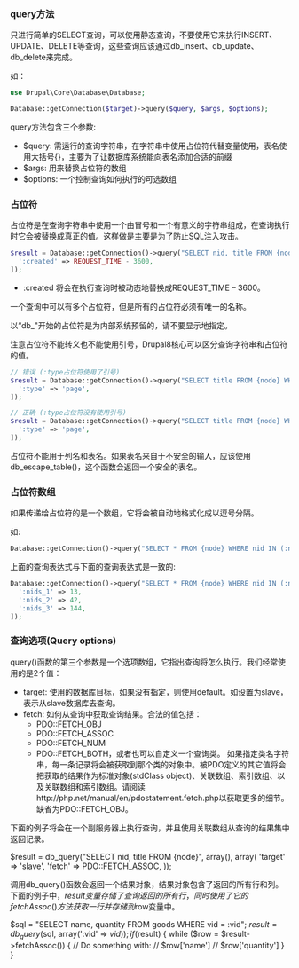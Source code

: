 ### query方法
只进行简单的SELECT查询，可以使用静态查询，不要使用它来执行INSERT、UPDATE、DELETE等查询，这些查询应该通过db_insert、db_update、db_delete来完成。

如：
```php
use Drupal\Core\Database\Database;

Database::getConnection($target)->query($query, $args, $options);
```

query方法包含三个参数:
* $query: 需运行的查询字符串，在字符串中使用占位符代替变量使用，表名使用大括号{}，主要为了让数据库系统能向表名添加合适的前缀
* $args: 用来替换占位符的数组
* $options: 一个控制查询如何执行的可选数组

 
### 占位符

占位符是在查询字符串中使用一个由冒号和一个有意义的字符串组成，在查询执行时它会被替换成真正的值。这样做是主要是为了防止SQL注入攻击。

```php
$result = Database::getConnection()->query("SELECT nid, title FROM {node} WHERE created > :created", [
  ':created' => REQUEST_TIME - 3600,
]);
```

* :created 将会在执行查询时被动态地替换成REQUEST_TIME – 3600。

一个查询中可以有多个占位符，但是所有的占位符必须有唯一的名称。

以“db_"开始的占位符是为内部系统预留的，请不要显示地指定。

注意占位符不能转义也不能使用引号，Drupal8核心可以区分查询字符串和占位符的值。

```php
// 错误 (:type占位符使用了引号)
$result = Database::getConnection()->query("SELECT title FROM {node} WHERE type = ':type'", [
  ':type' => 'page',
]);

// 正确 (:type占位符没有使用引号)
$result = Database::getConnection()->query("SELECT title FROM {node} WHERE type = :type", [
  ':type' => 'page',
]);
```

占位符不能用于列名和表名。如果表名来自于不安全的输入，应该使用db_escape_table()，这个函数会返回一个安全的表名。

 
### 占位符数组

如果传递给占位符的是一个数组，它将会被自动地格式化成以逗号分隔。

如:
```php
Database::getConnection()->query("SELECT * FROM {node} WHERE nid IN (:nids[])", [':nids[]' => [13, 42, 144]]);
```

上面的查询表达式与下面的查询表达式是一致的:

```php
Database::getConnection()->query("SELECT * FROM {node} WHERE nid IN (:nids_1, :nids_2, :nids_3)", [
  ':nids_1' => 13,
  ':nids_2' => 42,
  ':nids_3' => 144,
]);
```
 
### 查询选项(Query options)

query()函数的第三个参数是一个选项数组，它指出查询将怎么执行。我们经常使用的是2个值：

* target: 使用的数据库目标，如果没有指定，则使用default。如设置为slave，表示从slave数据库去查询。
* fetch: 如何从查询中获取查询结果。合法的值包括：
  * PDO::FETCH_OBJ
  * PDO::FETCH_ASSOC
  * PDO::FETCH_NUM
  * PDO::FETCH_BOTH，或者也可以自定义一个查询类。
如果指定类名字符串，每一条记录将会被获取到那个类的对象中。被PDO定义的其它值将会把获取的结果作为标准对象(stdClass object)、关联数组、索引数组、以及关联数组和索引数组。请阅读http://php.net/manual/en/pdostatement.fetch.php以获取更多的细节。缺省为PDO::FETCH_OBJ。

下面的例子将会在一个副服务器上执行查询，并且使用关联数组从查询的结果集中返回记录。

$result = db_query("SELECT nid, title FROM {node}", array(), array(
  'target' => 'slave',
  'fetch' => PDO::FETCH_ASSOC,
));

调用db_query()函数会返回一个结果对象，结果对象包含了返回的所有行和列。下面的例子中，$result变量存储了查询返回的所有行，同时使用了它的fetchAssoc()方法获取一行并存储到$row变量中。

$sql = "SELECT name, quantity FROM goods WHERE vid = :vid";
$result = db_query($sql, array(':vid' => $vid));
if ($result) {
  while ($row = $result->fetchAssoc()) {
    // Do something with:
    // $row['name']
    // $row['quantity']
  }
}